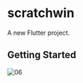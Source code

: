 # scratchwin

A new Flutter project.

## Getting Started

![06](https://user-images.githubusercontent.com/55942013/95650436-5bec0780-0b01-11eb-98d4-5fb8fa84535f.jpg)

